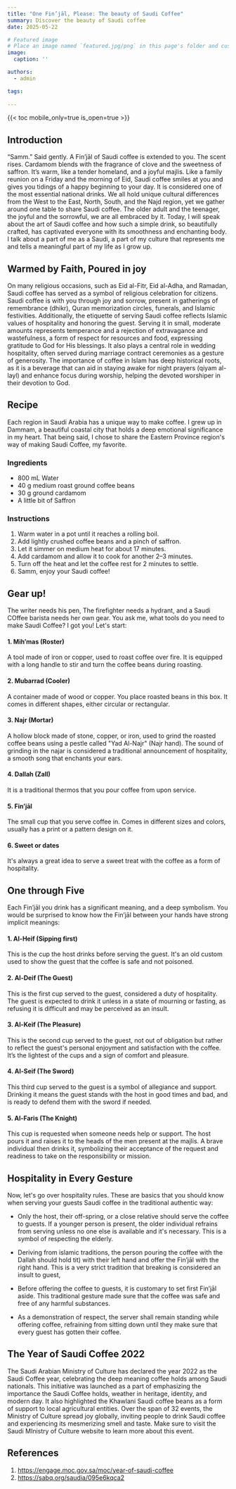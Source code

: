 ```yaml
---
title: "One Fin’jāl, Please: The beauty of Saudi Coffee"
summary: Discover the beauty of Saudi coffee
date: 2025-05-22

# Featured image
# Place an image named `featured.jpg/png` in this page's folder and customize its options here.
image:
  caption: ''

authors:
  - admin

tags:
  
---
```



{{< toc mobile_only=true is_open=true >}}

## Introduction


“Samm.” Said gently.  A Fin’jāl of Saudi coffee is extended to you. The scent rises. Cardamom blends with the fragrance of clove and the sweetness of saffron. It’s warm, like a tender homeland, and a joyful majlis. Like a family reunion on a Friday and the morning of Eid, Saudi coffee smiles at you and gives you tidings of a happy beginning to your day. It is considered one of the most essential national drinks. We all hold unique cultural differences from the West to the East, North, South, and the Najd region, yet we gather around one table to share Saudi coffee. The older adult and the teenager, the joyful and the sorrowful, we are all embraced by it. Today, I will speak about the art of Saudi coffee and how such a simple drink, so beautifully crafted, has captivated everyone with its smoothness and enchanting body. I talk about a part of me as a Saudi, a part of my culture that represents me and tells a meaningful part of my life as I grow up.


## Warmed by Faith, Poured in joy

On many religious occasions, such as Eid al-Fitr, Eid al-Adha, and Ramadan, Saudi coffee has served as a symbol of religious celebration for citizens. Saudi coffee is with you through joy and sorrow, present in gatherings of remembrance (dhikr), Quran memorization circles, funerals, and Islamic festivities. Additionally, the etiquette of serving Saudi coffee reflects Islamic values of hospitality and honoring the guest. Serving it in small, moderate amounts represents temperance and a rejection of extravagance and wastefulness, a form of respect for resources and food, expressing gratitude to God for His blessings. It also plays a central role in wedding hospitality, often served during marriage contract ceremonies as a gesture of generosity. The importance of coffee in Islam has deep historical roots, as it is a beverage that can aid in staying awake for night prayers (qiyam al-layl) and enhance focus during worship, helping the devoted worshiper in their devotion to God.


## Recipe

Each region in Saudi Arabia has a unique way to make coffee. I grew up in Dammam, a beautiful coastal city that holds a deep emotional significance in my heart. That being said,  I chose to share  the Eastern Province region's way of making Saudi Coffee, my favorite.

### Ingredients

* 800 mL Water
* 40 g medium roast ground coffee beans
* 30 g ground cardamom
* A little bit of Saffron
### Instructions
1. Warm water in a pot until it reaches a rolling boil.
2. Add lightly crushed coffee beans and a pinch of saffron.
3. Let it simmer on medium heat for about 17 minutes.
4. Add cardamom and allow it to cook for another 2–3 minutes.
5. Turn off the heat and let the coffee rest for 2 minutes to settle.
6. Samm,  enjoy your Saudi coffee!

## Gear up!

The writer needs his pen, The firefighter needs a hydrant, and a Saudi COffee barista needs her own gear. You ask me, what tools do you need to make Saudi Coffee? I got you! Let's start:

#### 1. Mih’mas (Roster)
A tool made of iron or copper, used to roast coffee over fire. It is equipped with a long handle to stir and turn the coffee beans during roasting.

#### 2. Mubarrad (Cooler)
A container made of wood or copper. You place roasted beans in this box. It comes in different shapes, either circular or rectangular.

#### 3. Najr (Mortar)
A  hollow block made of stone, copper, or iron, used to grind the roasted coffee beans using a pestle called "Yad Al-Najr" (Najr hand). The sound of grinding in the najar is considered a traditional announcement of hospitality, a smooth song that enchants your ears.
#### 4. Dallah (Zall)

It is a traditional thermos that you pour coffee from upon service.

#### 5. Fin’jāl

The small cup that you serve coffee in. Comes in different sizes and colors, usually has a print or a pattern design on it.

#### 6. Sweet or dates

It's always a great idea to serve a sweet treat with the coffee as a form of hospitality.


## One through Five

Each Fin’jāl you drink has a significant meaning, and a deep symbolism. You would be surprised to know how the Fin’jāl between your hands have strong implicit meanings:

#### 1. Al-Heif (Sipping first)

This is the cup the host drinks before serving the guest. It's an old custom used to show the guest that the coffee is safe and not poisoned.

#### 2. Al-Deif (The Guest)

This is the first cup served to the guest, considered a duty of hospitality. The guest is expected to drink it unless in a state of mourning or fasting, as refusing it is difficult and may be perceived as an insult.

#### 3. Al-Keif (The Pleasure)

This is the second cup served to the guest, not out of obligation but rather to reflect the guest's personal enjoyment and satisfaction with the coffee. It’s the lightest of the cups and a sign of comfort and pleasure.

#### 4. Al-Seif (The Sword)

This third cup served to the guest is a symbol of allegiance and support. Drinking it means the guest stands with the host in good times and bad, and is ready to defend them with the sword if needed.

#### 5. Al-Faris (The Knight)

This cup is requested when someone needs help or support. The host pours it and raises it to the heads of the men present at the majlis. A brave individual then drinks it, symbolizing their acceptance of the request and readiness to take on the responsibility or mission.

## Hospitality in Every Gesture

Now, let's go over hospitality rules. These are basics that you should know when serving your guests Saudi coffee in the traditional authentic way:

* Only the host, their off-spring, or a close relative should serve the coffee to guests. If a younger person is present, the older individual refrains from serving unless no one else is available and it's necessary. This is a symbol of respecting the elderly.

* Deriving from islamic traditions, the person pouring the coffee with the Dallah should hold tit) with their left hand and offer the Fin’jāl with the right hand. This is a very strict tradition that breaking is considered an insult to guest,  

* Before offering the coffee to guests, it is customary to set first Fin’jāl aside. This traditional gesture made sure that the coffee was safe and free of any harmful substances.

* As a demonstration of respect, the server shall remain standing while offering coffee, refraining from sitting down until they make sure that every guest has gotten their coffee.

## The Year of Saudi Coffee 2022

The Saudi Arabian Ministry of Culture has declared the year 2022 as the Saudi Coffee year, celebrating the deep meaning coffee holds among Saudi nationals. This initiative was launched as a part of emphasizing the importance the Saudi Coffee holds, weather in heritage, identity, and modern day. It also highlighted the Khawlani Saudi coffee beans as a form of support to local agricultural entities. Over the span of 32 events, the Ministry of Culture spread joy globally, inviting people to drink Saudi coffee and experiencing its mesmerizing smell and taste. Make sure to visit the Saudi MInistry of Culture website to learn more about this event.

## References

1. https://engage.moc.gov.sa/moc/year-of-saudi-coffee
2. https://sabq.org/saudia/095e6kqca2
